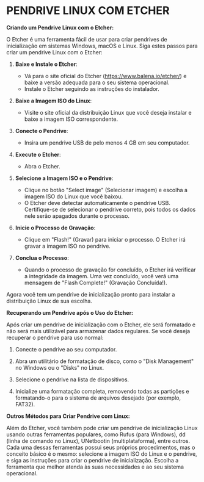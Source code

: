 # PENDRIVE LINUX COM ETCHER
**Criando um Pendrive Linux com o Etcher:**

O Etcher é uma ferramenta fácil de usar para criar pendrives de inicialização em sistemas Windows, macOS e Linux. Siga estes passos para criar um pendrive Linux com o Etcher:

1. **Baixe e Instale o Etcher**:
   - Vá para o site oficial do Etcher (https://www.balena.io/etcher/) e baixe a versão adequada para o seu sistema operacional.
   - Instale o Etcher seguindo as instruções do instalador.

2. **Baixe a Imagem ISO do Linux**:
   - Visite o site oficial da distribuição Linux que você deseja instalar e baixe a imagem ISO correspondente.

3. **Conecte o Pendrive**:
   - Insira um pendrive USB de pelo menos 4 GB em seu computador.

4. **Execute o Etcher**:
   - Abra o Etcher.

5. **Selecione a Imagem ISO e o Pendrive**:
   - Clique no botão "Select image" (Selecionar imagem) e escolha a imagem ISO do Linux que você baixou.
   - O Etcher deve detectar automaticamente o pendrive USB. Certifique-se de selecionar o pendrive correto, pois todos os dados nele serão apagados durante o processo.

6. **Inicie o Processo de Gravação**:
   - Clique em "Flash!" (Gravar) para iniciar o processo. O Etcher irá gravar a imagem ISO no pendrive.

7. **Conclua o Processo**:
   - Quando o processo de gravação for concluído, o Etcher irá verificar a integridade da imagem. Uma vez concluído, você verá uma mensagem de "Flash Complete!" (Gravação Concluída!).

Agora você tem um pendrive de inicialização pronto para instalar a distribuição Linux de sua escolha.

**Recuperando um Pendrive após o Uso do Etcher:**

Após criar um pendrive de inicialização com o Etcher, ele será formatado e não será mais utilizável para armazenar dados regulares. Se você deseja recuperar o pendrive para uso normal:

1. Conecte o pendrive ao seu computador.

2. Abra um utilitário de formatação de disco, como o "Disk Management" no Windows ou o "Disks" no Linux.

3. Selecione o pendrive na lista de dispositivos.

4. Inicialize uma formatação completa, removendo todas as partições e formatando-o para o sistema de arquivos desejado (por exemplo, FAT32).

**Outros Métodos para Criar Pendrive com Linux:**

Além do Etcher, você também pode criar um pendrive de inicialização Linux usando outras ferramentas populares, como Rufus (para Windows), dd (linha de comando no Linux), UNetbootin (multiplataforma), entre outros. Cada uma dessas ferramentas possui seus próprios procedimentos, mas o conceito básico é o mesmo: selecione a imagem ISO do Linux e o pendrive, e siga as instruções para criar o pendrive de inicialização. Escolha a ferramenta que melhor atenda às suas necessidades e ao seu sistema operacional.